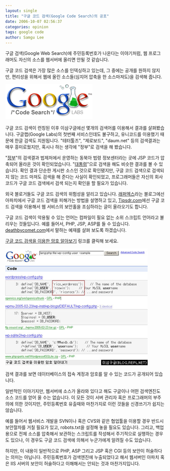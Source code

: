 ```yaml
---
layout: single
title: "구글 코드 검색(Google Code Search)의 공포"
date: 2006-10-07 02:56:37
categories: opinion
tags: google code
author: Samgu Lee
---
```


구글 검색(Google Web Search)에 주민등록번호가 나온다는 이야기처럼, 웹 프로그래머도 자신의 소스를 웹서버에 올리면 안될 것 같습니다.

구글 코드 검색은 가장 많은 소스를 인덱싱하고 있는데, 그 중에는 공개를 원하지 않지만, 편리성을 위해서 웹에 올린 소스들(심지어 압축을 한 소스마져도)을 검색해 줍니다.

![구글 코드 검색 로고](/assets/codesearch_logo.gif)

구글 코드 검색이 런칭된 이후 이삼구글에선 몇개의 검색어를 이용해서 결과를 살펴봤습니다. 구글랩(Google Labs)의 첫번째 서비스인데도 불구하고, 유니코드를 이용했기 때문에 한글 검색도 지원됩니다. "테터툴즈", "제로보드", "daum.net" 등의 검색결과는 매우 흥미로웠지만, 혹시나 하는 생각에 "정부"로 검색을 해 봤습니다.

"[정부](http://www.google.com/codesearch?q=%EC%A0%95%EB%B6%80&btnG=Search+Code)"의 검색결과 법제처에서 운영하는 동북아 법령 정보센터라는 곳에 JSP 코드가 압축되어 올라온 것이 확인되었습니다. "[대통령](http://www.google.com/codesearch?hl=en&lr=&q=%EB%8C%80%ED%86%B5%EB%A0%B9&btnG=Search)"으로 검색을 해도 비슷한 결과를 볼 수 있습니다. 확인 결과 단순한 게시판 소스인 것으로 확인됐지만, 구글 코드 검색으로 검색되지 않는 코드 마져도 검색을 해 준다는 사실이 확인되었고, 프로그래머들은 자신의 회사 코드가 구글 코드 검색에서 검색 되는지 확인을 할 필요가 있습니다.

외국 블로거들도 구글 코드 검색의 위험성을 알리고 있습니다. [래퍼엑스](http://www.reaper-x.com/2006/10/07/google-codesearch-launched-and-another-problem-has-arise.htm)라는 블로그에선 아파치에서 구글 코드 검색을 피해가는 방법을 설명하고 있고, [Tipsdr.com](http://www.tipsdr.com/?p=442)에선 구글 코드 검색을 이용해서 웹 서비스의 보안홀을 조심하라는 글이 올라오기도 합니다.

구글 코드 검색이 악용될 수 있는 언어는 컴파일이 필요 없는 소위 스크립트 언어라고 불리우는 것들입니다. 예를 들어서, PHP, JSP, ASP를 들 수 있습니다. [deathbycomet.com](http://deathbycomet.com/2006/10/05/some-of-your-db-passwords-are-belong-to-us/)에서 말하는 예재를 살펴 보도록 하겠습니다.

[구글 코드 검색을 이용한 암호 알아보기](http://google.com/codesearch?hl=en&lr=&q=lang%3Aphp+file%3Awp-config+user+-sample&btnG=Search) 링크를 클릭해 보세요.

![구글 코드 검색을 이용한 암호 알아내기](/assets/hack_with_google_code.jpg)

검색 결과를 보면 데이터베이스의 접속 계정과 암호를 알 수 있는 코드가 공개되어 있습니다.

일반적인 이야기지만, 웹서버에 소스가 올라와 있다고 해도 구글이나 어떤 검색엔진도 소스 코드를 얻어 올 수는 없습니다. 이 모든 것이 서버 관리자 혹은 프로그래머의 부주의에 의한 것이지만, 주민등록번호 유출때와 마찬가지로 이런 것들을 신경쓰기가 쉽지는 않습니다.

예를 들어서 웹서비스 개발을 SVN이나 혹은 CVS와 같은 협업툴을 이용할 경우 반드시 보안절차를 거칠 필요가 있고, robots.txt을 설정해 놓을 필요도 있습니다. 그리고, 백업용으로 전체 소스를 압축해서 보관하는 스크립트를 작성해서 주기적으로 실행하는 경우도 있으나, 이 경우도 구글 코드 검색에 의해서 누군가에게 알려질 수도 있습니다.

하지만, 이 내용이 일반적으로 PHP, ASP 그리고 JSP 혹은 CGI 등의 보안이 허술하다는 의미는 아닙니다. 주민등록번호가 검색엔진에 누출되었다고 해서 웹서버인 아파치 혹은 IIS 서버의 보안이 허술하다고 이해해서는 안되는 것과 마찬가지입니다.
